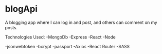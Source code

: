 # blogApi

A blogging app where I can log in and post, and others can comment on my posts.

Technologies Used:
-MongoDb
-Express
-React
-Node

-jsonwebtoken
-bcrypt
-passport
-Axios
-React Router
-SASS

